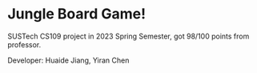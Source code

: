 # Jungle Board Game!

SUSTech CS109 project in 2023 Spring Semester, got 98/100 points from professor.

Developer: Huaide Jiang, Yiran Chen
